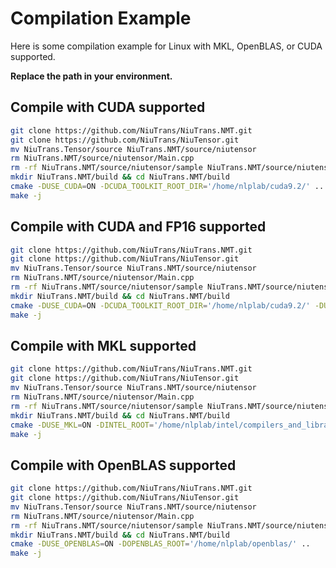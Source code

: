 # Compilation Example

Here is some compilation example for Linux with MKL, OpenBLAS, or CUDA supported. 

**Replace the path in your environment.**


## Compile with CUDA supported


```bash
git clone https://github.com/NiuTrans/NiuTrans.NMT.git
git clone https://github.com/NiuTrans/NiuTensor.git
mv NiuTrans.Tensor/source NiuTrans.NMT/source/niutensor
rm NiuTrans.NMT/source/niutensor/Main.cpp
rm -rf NiuTrans.NMT/source/niutensor/sample NiuTrans.NMT/source/niutensor/tensor/test
mkdir NiuTrans.NMT/build && cd NiuTrans.NMT/build
cmake -DUSE_CUDA=ON -DCUDA_TOOLKIT_ROOT_DIR='/home/nlplab/cuda9.2/' ..
make -j
```

## Compile with CUDA and FP16 supported


```bash
git clone https://github.com/NiuTrans/NiuTrans.NMT.git
git clone https://github.com/NiuTrans/NiuTensor.git
mv NiuTrans.Tensor/source NiuTrans.NMT/source/niutensor
rm NiuTrans.NMT/source/niutensor/Main.cpp
rm -rf NiuTrans.NMT/source/niutensor/sample NiuTrans.NMT/source/niutensor/tensor/test
mkdir NiuTrans.NMT/build && cd NiuTrans.NMT/build
cmake -DUSE_CUDA=ON -DCUDA_TOOLKIT_ROOT_DIR='/home/nlplab/cuda9.2/' -DUSE_FP16=ON ..
make -j
```

## Compile with MKL supported


```bash
git clone https://github.com/NiuTrans/NiuTrans.NMT.git
git clone https://github.com/NiuTrans/NiuTensor.git
mv NiuTrans.Tensor/source NiuTrans.NMT/source/niutensor
rm NiuTrans.NMT/source/niutensor/Main.cpp
rm -rf NiuTrans.NMT/source/niutensor/sample NiuTrans.NMT/source/niutensor/tensor/test
mkdir NiuTrans.NMT/build && cd NiuTrans.NMT/build
cmake -DUSE_MKL=ON -DINTEL_ROOT='/home/nlplab/intel/compilers_and_libraries_2020.2.254/linux' ..
make -j
```

## Compile with OpenBLAS supported


```bash
git clone https://github.com/NiuTrans/NiuTrans.NMT.git
git clone https://github.com/NiuTrans/NiuTensor.git
mv NiuTrans.Tensor/source NiuTrans.NMT/source/niutensor
rm NiuTrans.NMT/source/niutensor/Main.cpp
rm -rf NiuTrans.NMT/source/niutensor/sample NiuTrans.NMT/source/niutensor/tensor/test
mkdir NiuTrans.NMT/build && cd NiuTrans.NMT/build
cmake -DUSE_OPENBLAS=ON -DOPENBLAS_ROOT='/home/nlplab/openblas/' ..
make -j
```

